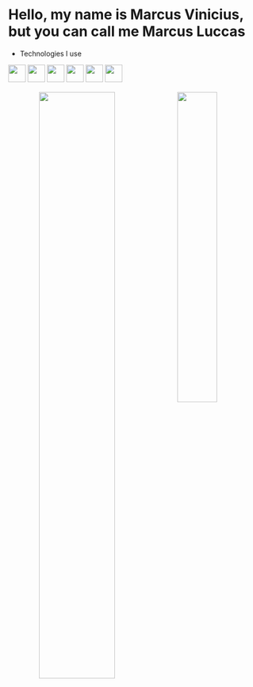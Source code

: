 <h1>Hello, my name is Marcus Vinicius, but you can call me Marcus Luccas</h1>
<ul>
  <li>Technologies I use</li>
</ul>
<div style="display: inline_block">
  <img style="width: 35px;" src="https://cdn.jsdelivr.net/gh/devicons/devicon@latest/icons/godot/godot-original.svg" />
  <img style="width: 35px;" src="https://cdn.jsdelivr.net/gh/devicons/devicon@latest/icons/html5/html5-original.svg" />
  <img style="width: 35px;" src="https://cdn.jsdelivr.net/gh/devicons/devicon@latest/icons/css3/css3-original.svg" />
  <img style="width: 35px;" src="https://cdn.jsdelivr.net/gh/devicons/devicon@latest/icons/csharp/csharp-original.svg" />
  <img style="width: 35px;" src="https://cdn.jsdelivr.net/gh/devicons/devicon@latest/icons/git/git-original.svg" />
  <img style="width: 35px;" src="https://cdn.jsdelivr.net/gh/devicons/devicon@latest/icons/ubuntu/ubuntu-original.svg" />
</div>
<br>
<div  align="center" style="margin-bottom:100px">
<img width=55% align="left"  src="https://github-readme-streak-stats.herokuapp.com?user=marcus-viniciusdev&theme=radical&mode=weekly" />
<img width=40% align="left" src="https://github-readme-stats-git-main-rafaelalexandrino.vercel.app/api/top-langs/?username=marcus-viniciusdev&show_icons=true&theme=radical&layout=compact" />
 </div
